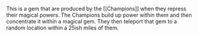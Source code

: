This is a gem that are produced by the [[Champions]] when they repress their magical powers. The Champions build up power within them and then concentrate it within a magical gem. They then teleport that gem to a random location within a 25ish miles of them.